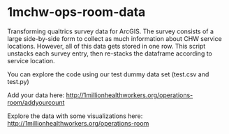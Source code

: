 # 1mchw-ops-room-data
Transforming qualtrics survey data for ArcGIS. The survey consists of a large side-by-side form to collect as much information about CHW service locations. However, all of this data gets stored in one row. This script unstacks each survey entry, then re-stacks the dataframe according to service location.

You can explore the code using our test dummy data set (test.csv and test.py)

Add your data here: http://1millionhealthworkers.org/operations-room/addyourcount

Explore the data with some visualizations here: http://1millionhealthworkers.org/operations-room
